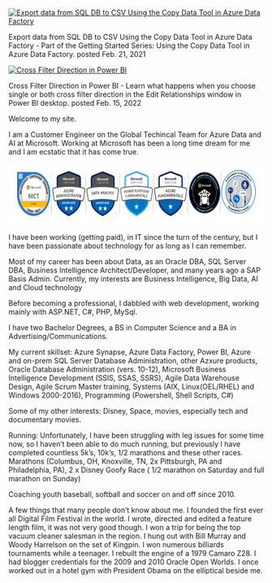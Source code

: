 

[![Export data from SQL DB to CSV Using the Copy Data Tool in Azure Data Factory](https://img.youtube.com/vi/V7IJU-tHBpg/mqdefault.jpg)](https://youtu.be/V7IJU-tHBpg)

Export data from SQL DB to CSV Using the Copy Data Tool in Azure Data Factory - Part of the Getting Started Series: Using the Copy Data Tool in Azure Data Factory. posted Feb. 21, 2021




[![Cross Filter Direction in Power BI](https://img.youtube.com/vi/30OrlrKbXsw/mqdefault.jpg)](https://youtu.be/30OrlrKbXsw)

Cross Filter Direction in Power BI - Learn what happens when you choose single or both cross filter direction in the Edit Relationships window in Power BI desktop. posted Feb. 15, 2022 






Welcome to my site.

I am a Customer Engineer on the Global Techincal Team for Azure Data and AI at Microsoft. Working at Microsoft has been a long time dream for me and I am ecstatic that it has come true. 


<img src="images/Bio.PNG" alt="Oops they didn't load" width="690" height="120">


I have been working (getting paid), in IT since the turn of the century, but I have been passionate about technology for as long as I can remember.

Most of my career has been about Data, as an Oracle DBA, SQL Server DBA, Business Intelligence Architect/Developer, and many years ago a SAP Basis Admin. Currently, my interests are Business Intelligence, Big Data, AI and Cloud technology

Before becoming a professional, I dabbled with web development, working mainly with ASP.NET, C#, PHP, MySql.

I have two Bachelor Degrees, a BS in Computer Science and a BA in Advertising/Communications.

My current skillset: Azure Synapse, Azure Data Factory, Power BI, Azure and on-prem SQL Server Database Administration, other Azxure products, Oracle Database Administration (vers. 10-12), Microsoft Business Intelligence Development (SSIS, SSAS, SSRS), Agile Data Warehouse Design, Agile Scrum Master training, Systems (AIX, Linux(OEL/RHEL) and Windows 2000-2016), Programming (Powershell, Shell Scripts, C#)

Some of my other interests: Disney, Space, movies, especially tech and documentary movies.

Running: Unfortunately, I have been struggling with leg issues for some time now, so I haven’t been able to do much running, but previously I have completed countless 5k’s, 10k’s, 1/2 marathons and these other races. Marathons (Columbus, OH, Knoxville, TN, 2x Pittsburgh, PA and Philadelphia, PA), 2 x Disney Goofy Race ( 1/2 marathon on Saturday and full marathon on Sunday)

Coaching youth baseball, softball and soccer on and off since 2010.

A few things that many people don’t know about me. I founded the first ever all Digital Film Festival in the world. I wrote, directed and edited a feature length film, it was not very good though. I won a trip for being the top vacuum cleaner salesman in the region. I hung out with Bill Murray and Woody Harrelson on the set of Kingpin. I won numerous billiards tournaments while a teenager. I rebuilt the engine of a 1979 Camaro Z28. I had blogger credentials for the 2009 and 2010 Oracle Open Worlds. I once worked out in a hotel gym with President Obama on the elliptical beside me.

